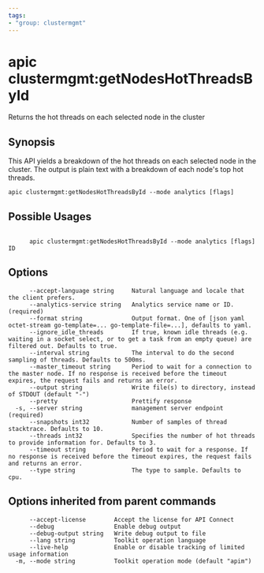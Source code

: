 ```yaml
---
tags:
- "group: clustermgmt"
---
```

# apic clustermgmt:getNodesHotThreadsById

Returns the hot threads on each selected node in the cluster

## Synopsis

This API yields a breakdown of the hot threads on each selected node in the cluster.  The output is plain text with a breakdown of each node's top hot threads.

```
apic clustermgmt:getNodesHotThreadsById --mode analytics [flags]
```

## Possible Usages

```

      apic clustermgmt:getNodesHotThreadsById --mode analytics [flags] ID

```

## Options

```
      --accept-language string     Natural language and locale that the client prefers.
      --analytics-service string   Analytics service name or ID. (required)
      --format string              Output format. One of [json yaml octet-stream go-template=... go-template-file=...], defaults to yaml.
      --ignore_idle_threads        If true, known idle threads (e.g. waiting in a socket select, or to get a task from an empty queue) are filtered out. Defaults to true.
      --interval string            The interval to do the second sampling of threads. Defaults to 500ms.
      --master_timeout string      Period to wait for a connection to the master node. If no response is received before the timeout expires, the request fails and returns an error.
      --output string              Write file(s) to directory, instead of STDOUT (default "-")
      --pretty                     Prettify response
  -s, --server string              management server endpoint (required)
      --snapshots int32            Number of samples of thread stacktrace. Defaults to 10.
      --threads int32              Specifies the number of hot threads to provide information for. Defaults to 3.
      --timeout string             Period to wait for a response. If no response is received before the timeout expires, the request fails and returns an error.
      --type string                The type to sample. Defaults to cpu.
```

## Options inherited from parent commands

```
      --accept-license        Accept the license for API Connect
      --debug                 Enable debug output
      --debug-output string   Write debug output to file
      --lang string           Toolkit operation language
      --live-help             Enable or disable tracking of limited usage information
  -m, --mode string           Toolkit operation mode (default "apim")
```
